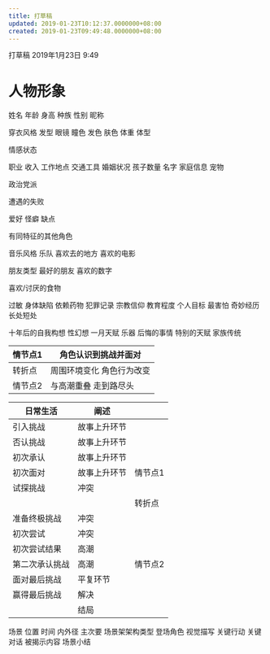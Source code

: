 ```yaml
---
title: 打草稿
updated: 2019-01-23T10:12:37.0000000+08:00
created: 2019-01-23T09:49:48.0000000+08:00
---
```


打草稿
2019年1月23日
9:49

# 人物形象
姓名 年龄 身高 种族 性别
昵称

穿衣风格 发型 眼镜 瞳色 发色 肤色 体重 体型

情感状态

职业 收入 工作地点 交通工具 婚姻状况
孩子数量 名字 家庭信息
宠物

政治党派

遭遇的失败

爱好 怪癖 缺点

有同特征的其他角色

音乐风格 乐队
喜欢去的地方
喜欢的电影

朋友类型 最好的朋友
喜欢的数字

喜欢/讨厌的食物

过敏 身体缺陷
依赖药物 犯罪记录 宗教信仰
教育程度
个人目标
最害怕
奇妙经历 长处短处

十年后的自我构想 性幻想
一月天赋
乐器
后悔的事情 特别的天赋
家族传统

| 情节点1 | 角色认识到挑战并面对      |
|---------|---------------------------|
| 转折点  | 周围环境变化 角色行为改变 |
| 情节点2 | 与高潮重叠 走到路尽头     |

| 日常生活       | 阐述         |        |
|----------------|--------------|---------|
| 引入挑战       | 故事上升环节 |        |
| 否认挑战       | 故事上升环节 |        |
| 初次承认       | 故事上升环节 |        |
| 初次面对       | 故事上升环节 | 情节点1 |
| 试探挑战       | 冲突         |        |
|               |             | 转折点  |
| 准备终极挑战   | 冲突         |        |
| 初次尝试       | 冲突         |        |
| 初次尝试结果   | 高潮         |        |
| 第二次承认挑战 | 高潮         | 情节点2 |
| 面对最后挑战   | 平复环节     |        |
| 赢得最后挑战   | 解决         |        |
|               | 结局         |        |

场景
位置 时间 内外径 主次要
场景架架构类型
登场角色
视觉描写
关键行动
关键对话
被揭示内容
场景小结
